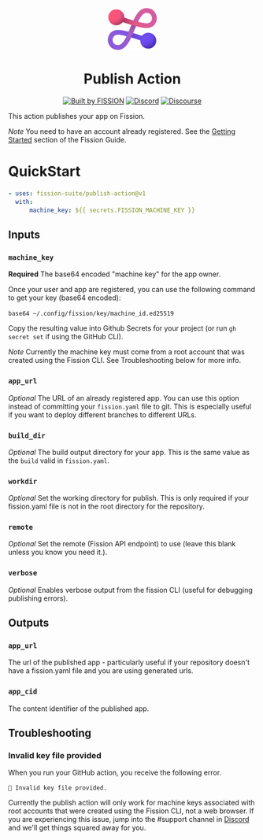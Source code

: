 <div align="center">
  <img src="https://github.com/fission-codes/kit/blob/main/images/logo-icon-coloured.png?raw=true" alt="Fission logo" width="100" />

  <h1>Publish Action</h1>

[![Built by FISSION](https://img.shields.io/badge/⌘-Built_by_FISSION-purple.svg)](https://fission.codes)
[![Discord](https://img.shields.io/discord/478735028319158273.svg)](https://discord.gg/zAQBDEq)
[![Discourse](https://img.shields.io/discourse/https/talk.fission.codes/topics)](https://talk.fission.codes)
</div>

This action publishes your app on Fission. 

*Note* You need to have an account already registered. See the [Getting Started](https://guide.fission.codes/developers/getting-started) section of the Fission Guide.

# QuickStart

``` yaml
- uses: fission-suite/publish-action@v1
  with:
      machine_key: ${{ secrets.FISSION_MACHINE_KEY }}
```

## Inputs 

### `machine_key`

**Required** The base64 encoded "machine key" for the app owner.

Once your user and app are registered, you can use the following command to get your key (base64 encoded):

`base64 ~/.config/fission/key/machine_id.ed25519`

Copy the resulting value into Github Secrets for your project (or run `gh secret set` if using the GitHub CLI).

*Note* Currently the machine key must come from a root account that was created using the Fission CLI.  See Troubleshooting below for more info.

### `app_url`

*Optional* The URL of an already registered app. You can use this option instead of committing your `fission.yaml` file to git. This is especially useful if you want to deploy different branches to different URLs. 

### `build_dir`

*Optional* The build output directory for your app. This is the same value as the `build` valid in `fission.yaml`.

### `workdir`

*Optional* Set the working directory for publish. This is only required if your fission.yaml file is not in the root directory for the repository.

### `remote`

*Optional* Set the remote (Fission API endpoint) to use (leave this blank unless you know you need it.).

### `verbose`

*Optional* Enables verbose output from the fission CLI (useful for debugging publishing errors).

## Outputs 

### `app_url`

The url of the published app - particularly useful if your repository doesn't have a fission.yaml file and you are using generated urls. 

### `app_cid`
The content identifier of the published app.

## Troubleshooting

### Invalid key file provided

When you run your GitHub action, you receive the following error.

```
🚫 Invalid key file provided.
```

Currently the publish action will only work for machine keys associated with root accounts that were created using the Fission CLI, not a web browser.  If you are experiencing this issue, jump into the #support channel in [Discord](https://discord.gg/daDMAjE) and we'll get things squared away for you.
